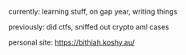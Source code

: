 currently: learning stuff, on gap year, writing things

previously: did ctfs, sniffed out crypto aml cases

personal site: https://bithiah.koshy.au/
